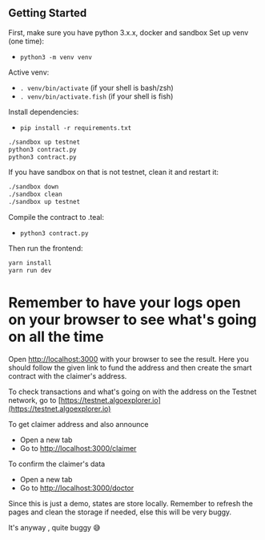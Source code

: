 ## Getting Started

First, make sure you have python 3.x.x, docker and sandbox
Set up venv (one time):
 * `python3 -m venv venv`

Active venv:
 * `. venv/bin/activate` (if your shell is bash/zsh)
 * `. venv/bin/activate.fish` (if your shell is fish)

Install dependencies:
* `pip install -r requirements.txt`

```bash
./sandbox up testnet
python3 contract.py
python3 contract.py
```

If you have sandbox on that is not testnet, clean it and restart it:
```bash
./sandbox down
./sandbox clean
./sandbox up testnet
```

Compile the contract to .teal:
 * `python3 contract.py`

Then run the frontend:
```bash
yarn install
yarn run dev
```

# Remember to have your logs open on your browser to see what's going on all the time

Open [http://localhost:3000](http://localhost:3000) with your browser to see the result. Here you should follow the given link to fund the address and then create the smart contract with the claimer's address. 

To check transactions and what's going on with the address on the Testnet network, go to [https://testnet.algoexplorer.io](https://testnet.algoexplorer.io)

To get claimer address and also announce
 - Open a new tab
 - Go to [http://localhost:3000/claimer](http://localhost:3000/claimer)

To confirm the claimer's data 
  - Open a new tab
  - Go to [http://localhost:3000/doctor](http://localhost:3000/doctor)

Since this is just a demo, states are store locally. Remember to refresh the pages and clean the storage if needed, else this will be very buggy.

It's anyway , quite buggy 😅
